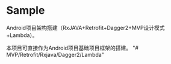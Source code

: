 # Sample
Android项目架构搭建（RxJAVA+Retrofit+Dagger2+MVP设计模式+Lambda）。

本项目可直接作为Android项目基础项目框架的搭建。
"# MVP/Retrofit/Rxjava/Dagger2/Lambda" 
